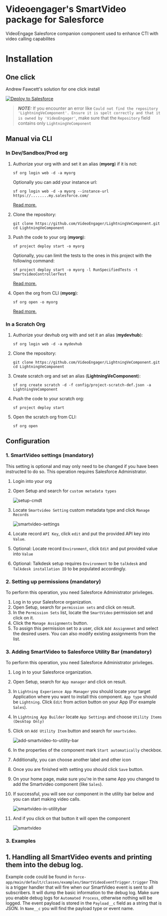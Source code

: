 # Videoengager's SmartVideo package for Salesforce

VideoEngage Salesforce companion component used to enhance CTI with video calling capabilites

# Installation

## One click
Andrew Fawcett's solution for one click install

<a href="https://githubsfdeploy.herokuapp.com?ref=main">
  <img alt="Deploy to Salesforce"
       src="https://raw.githubusercontent.com/afawcett/githubsfdeploy/master/deploy.png">
</a>

> **_NOTE:_** If you encounter an error like `Could not find the repository 'LightningVeComponent'. Ensure it is spelt correctly and that it is owned by 'VideoEngager'`, make sure that the `Repository` field contains only `LightningVeComponent`

## Manual via CLI

### In Dev/Sandbox/Prod org

1. Authorize your org with and set it an alias (**myorg**) if it is not:
    ```
    sf org login web -d -a myorg
    ```

    Optionally you can add your instance url:

    ```
    sf org login web -d -a myorg --instance-url https://........my.salesforce.com/
    ```

    [Read more.](https://developer.salesforce.com/docs/atlas.en-us.sfdx_dev.meta/sfdx_dev/sfdx_dev_auth_web_flow.htm)

1. Clone the repository:

    ```
    git clone https://github.com/VideoEngager/LightningVeComponent.git
    cd LightningVeComponent
    ```
1. Push the code to your org (**myorg**):

    ```
    sf project deploy start -o myorg
    ```

    Optionally, you can limit the tests to the ones in this project with the following command:

    ```
    sf project deploy start -o myorg -l RunSpecifiedTests -t SmartvideoControllerTest
    ```

    [Read more.](https://developer.salesforce.com/docs/atlas.en-us.254.0.sfdx_cli_reference.meta/sfdx_cli_reference/cli_reference_project_commands_unified.htm#cli_reference_project_deploy_start_unified)

1. Open the org from CLI (**myorg**):

    ```
    sf org open -o myorg
    ```
    [Read more.](https://developer.salesforce.com/docs/atlas.en-us.254.0.sfdx_cli_reference.meta/sfdx_cli_reference/cli_reference_org_commands_unified.htm#cli_reference_org_open_unified)
### In a Scratch Org

1. Authorize your devhub org with and set it an alias (**mydevhub**):

    ```
    sf org login web -d -a mydevhub
    ```

1. Clone the repository:

    ```
    git clone https://github.com/VideoEngager/LightningVeComponent.git
    cd LightningVeComponent
    ```

1. Create scratch org and set an alias (**LightningVeComponent**):

    ```
    sf org create scratch -d -f config/project-scratch-def.json -a LightningVeComponent
    ```

1. Push the code to your scratch org:

    ```
    sf project deploy start
    ```

1. Open the scratch org from CLI:

    ```
    sf org open
    ```

## Configuration

### 1. SmartVideo settings (mandatory)

This setting is optional and may only need to be changed if you have been instructed to do so. This operation requires Salesforce Administrator.

1. Login into your org
1. Open Setup and search for `custom metadata types`

   ![setup-cmdt](assets/setup-cmdt-nav.png)
1. Locate `Smartvideo Setting` custom metadata type and click `Manage Records`

   ![smartvideo-settings](assets/smartvideo-cmdt.png)
1. Locate record `API Key`, click `edit` and put the provided API key into `Value`.
1. Optional: Locate record `Environment`, click `Edit` and put provided value into `Value`
1. Optional: Talkdesk setup requires `Environment` to be `talkdesk` and `Talkdesk installation ID` to be populated accordingly.

### 2. Setting up permissions (mandatory)

To perform this operation, you need Salesforce Administrator privileges.

1. Log in to your Salesforce organization.
1. Open Setup, search for `permission sets` and click on result.
1. In the `Permission Sets` list, locate the `SmartVideo` permission set and click on it.
1. Click the `Manage Assignments` button.
1. To assign this permission set to a user, click `Add Assignmnet` and select the desired users. You can also modify existing assignments from the list.

### 3. Adding SmartVideo to Salesforce Utility Bar (mandatory)

To perform this operation, you need Salesforce Administrator privileges.

1. Log in to your Salesforce organization.
1. Open Setup, search for `App manager` and click on result.
1. In `Lightning Experience App Manager` you should locate your target Application where you want to install this component. `App type` should be `Lightning`. Click `Edit` from action button on your App (For example `Sales`).
1. In `Lightning App Builder` locate `App Settings` and choose `Utility Items (Desktop Only)`
1. Click on `Add Utility Item` button and search for `smartvideo`.
  
    ![add-smartvideo-to-utility-bar](assets/search-add-smartvideo-to-utilitybar.png)

1. In the properties of the component mark `Start automatically` checkbox.
1. Additionally, you can choose another label and other icon
1. Once you are finished with setting you should click `Save` button.
1. On your home page, make sure you're in the same App you changed to add the Smartvideo component (like `Sales`).
1. If successful, you will see our component in the utility bar below and you can start making video calls.
  
    ![smartvideo-in-utilitybar](assets/smartvideo-component-in-utilitybar.png)

1. And if you click on that button it will open the component
    
    ![smartvideo](assets/smartvideo.png)

### 3. Examples

## 1. Handling all SmartVideo events and printing them into the debug log.

Example code could be found in `force-app/main/default/classes/examples/SmartVideoEventTrigger.trigger`
This is a trigger handler that will fire when our SmartVideo event is sent to all subscribers.
It will dump the basic information to the debug log.
Make sure you enable debug logs for `Automated Process`, otherwise nothing will be logged.
The event payload is stored in the `Payload__c` field as a string that is JSON.
In `Name__c` you will find the payload type or event name.
